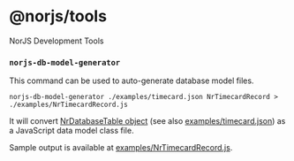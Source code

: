 # @norjs/tools

NorJS Development Tools

### `norjs-db-model-generator`

This command can be used to auto-generate database model files.

`norjs-db-model-generator ./examples/timecard.json NrTimecardRecord > ./examples/NrTimecardRecord.js`

It will convert [NrDatabaseTable object](https://github.com/norjs/ui/blob/master/models/NrDatabaseTable.js) (see also
 [examples/timecard.json](https://github.com/norjs/tools/blob/master/examples/timecard.js)) as a JavaScript data model 
 class file. 

Sample output is available at [examples/NrTimecardRecord.js](https://github.com/norjs/tools/blob/master/examples/NrTimecardRecord.js).
